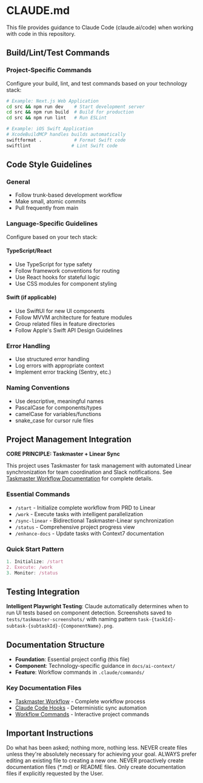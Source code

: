 # CLAUDE.md

This file provides guidance to Claude Code (claude.ai/code) when working with code in this repository.

## Build/Lint/Test Commands

### Project-Specific Commands
Configure your build, lint, and test commands based on your technology stack:

```bash
# Example: Next.js Web Application
cd src && npm run dev    # Start development server
cd src && npm run build  # Build for production
cd src && npm run lint   # Run ESLint

# Example: iOS Swift Application  
# XcodeBuildMCP handles builds automatically
swiftformat .            # Format Swift code
swiftlint               # Lint Swift code
```

## Code Style Guidelines

### General
- Follow trunk-based development workflow
- Make small, atomic commits
- Pull frequently from main

### Language-Specific Guidelines
Configure based on your tech stack:

#### TypeScript/React
- Use TypeScript for type safety
- Follow framework conventions for routing
- Use React hooks for stateful logic
- Use CSS modules for component styling

#### Swift (if applicable)
- Use SwiftUI for new UI components
- Follow MVVM architecture for feature modules
- Group related files in feature directories
- Follow Apple's Swift API Design Guidelines

### Error Handling
- Use structured error handling
- Log errors with appropriate context
- Implement error tracking (Sentry, etc.)

### Naming Conventions
- Use descriptive, meaningful names
- PascalCase for components/types
- camelCase for variables/functions
- snake_case for cursor rule files

## Project Management Integration

**CORE PRINCIPLE: Taskmaster + Linear Sync**

This project uses Taskmaster for task management with automated Linear synchronization for team coordination and Slack notifications. See [Taskmaster Workflow Documentation](docs/ai-context/taskmaster-workflow.md) for complete details.

### Essential Commands
- `/start` - Initialize complete workflow from PRD to Linear
- `/work` - Execute tasks with intelligent parallelization
- `/sync-linear` - Bidirectional Taskmaster-Linear synchronization
- `/status` - Comprehensive project progress view
- `/enhance-docs` - Update tasks with Context7 documentation

### Quick Start Pattern
```typescript
1. Initialize: /start
2. Execute: /work  
3. Monitor: /status
```

## Testing Integration

**Intelligent Playwright Testing**: Claude automatically determines when to run UI tests based on component detection. Screenshots saved to `tests/taskmaster-screenshots/` with naming pattern `task-{taskId}-subtask-{subtaskId}-{ComponentName}.png`.

## Documentation Structure

- **Foundation**: Essential project config (this file)
- **Component**: Technology-specific guidance in `docs/ai-context/`
- **Feature**: Workflow commands in `.claude/commands/`

### Key Documentation Files
- [Taskmaster Workflow](docs/ai-context/taskmaster-workflow.md) - Complete workflow process
- [Claude Code Hooks](.claude/hooks/) - Deterministic sync automation
- [Workflow Commands](.claude/commands/) - Interactive project commands

## Important Instructions
Do what has been asked; nothing more, nothing less.
NEVER create files unless they're absolutely necessary for achieving your goal.
ALWAYS prefer editing an existing file to creating a new one.
NEVER proactively create documentation files (*.md) or README files. Only create documentation files if explicitly requested by the User.